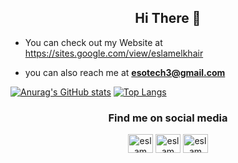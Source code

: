 
<h2 align="center">Hi There 👋</h2>




- You can check out my Website at https://sites.google.com/view/eslamelkhair

- you can also reach me at **esotech3@gmail.com**



[![Anurag's GitHub stats](https://github-readme-stats.vercel.app/api?username=eslamelkhair)](https://github.com/eslamelkhair/github-readme-stats) 
[![Top Langs](https://github-readme-stats.vercel.app/api/top-langs/?username=eslamelkhair)](https://github.com/eslamelkhair/github-readme-stats)


<h3 align="center">Find me on social media</h3>

<p align ="center" > 
<a href="https://www.linkedin.com/in/eslamelkhair/" target="blank"><img align="center" src="https://cdn.jsdelivr.net/npm/simple-icons@3.0.1/icons/linkedin.svg" alt="eslam elkhair" height="30" width="40" /></a>
<a href="https://www.instagram.com/eslamelkhair/" target="blank"><img align="center" src="https://cdn.jsdelivr.net/npm/simple-icons@3.0.1/icons/instagram.svg" alt="eslam elkhair" height="30" width="40" /></a>
<a href="https://www.youtube.com/channel/UCXK52T1DuReQFicAFkng5Mw" target="blank"><img align="center" src="https://cdn.jsdelivr.net/npm/simple-icons@3.0.1/icons/youtube.svg" alt="eslam elkhair" height="30" width="40" /></a>
</p>
